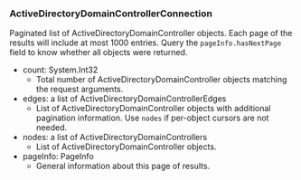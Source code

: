 ### ActiveDirectoryDomainControllerConnection
Paginated list of ActiveDirectoryDomainController objects. Each page of the results will include at most 1000 entries. Query the `pageInfo.hasNextPage` field to know whether all objects were returned.

- count: System.Int32
  - Total number of ActiveDirectoryDomainController objects matching the request arguments.
- edges: a list of ActiveDirectoryDomainControllerEdges
  - List of ActiveDirectoryDomainController objects with additional pagination information. Use `nodes` if per-object cursors are not needed.
- nodes: a list of ActiveDirectoryDomainControllers
  - List of ActiveDirectoryDomainController objects.
- pageInfo: PageInfo
  - General information about this page of results.
